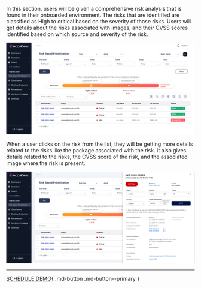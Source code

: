 In this section, users will be given a comprehensive risk analysis that is found in their onboarded environment. The risks that are identified are classified as High to critical based on the severity of those risks. Users will get details about the risks associated with images, and their CVSS scores identified based on which source and severity of the risk. 

![](images/risk-1.jpg)

When a user clicks on the risk from the list, they will be getting more details related to the risks like the package associated with the risk. It also gives details related to the risks, the CVSS score of the risk, and the associated image where the risk is present.

 ![](images/risk-2.jpg)

 - - - 
[SCHEDULE DEMO](https://www.accuknox.com/contact-us){ .md-button .md-button--primary }